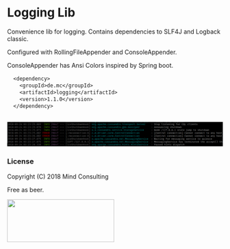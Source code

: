 # Logging Lib

Convenience lib for logging. 
Contains dependencies to SLF4J and Logback classic.

Configured with RollingFileAppender and  ConsoleAppender.

ConsoleAppender has Ansi Colors inspired by Spring boot.
```  
  <dependency>
    <groupId>de.mc</groupId>
    <artifactId>logging</artifactId>
    <version>1.1.0</version>
  </dependency>
    
```

![LOG](color-log.png)
### License
Copyright (C) 2018 Mind Consulting

Free as beer.

<a href="http://mind-consulting.de/"><img src="http://mind-consulting.de/img/logo_no_bg.png"  height="100" width="250" ></a>

